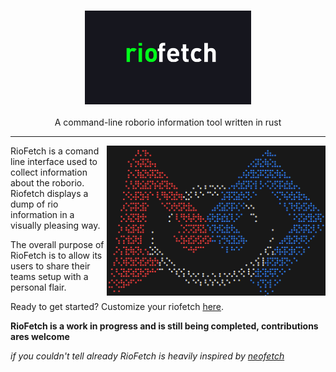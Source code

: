<h3 align="center"><img src="./assets/riofetch.png" alt="logo" height="150px"></h3>
<p align="center">A command-line roborio information tool written in rust </p>

***

<img src="./assets/second_ex.png" alt="riofetch" align="right" height="240px" width="350px">

RioFetch is a comand line interface used to collect information about the roborio. Riofetch displays a dump of rio information in a visually pleasing way.

The overall purpose of RioFetch is to allow its users to share their teams setup with a personal flair.

Ready to get started? Customize your riofetch [here](https://github.com/TesDevelopment/riofetch/blob/main/Formatting.md).

**RioFetch is a work in progress and is still being completed, contributions ares welcome**

*if you couldn't tell already RioFetch is heavily inspired by [neofetch](https://github.com/dylanaraps/neofetch)*